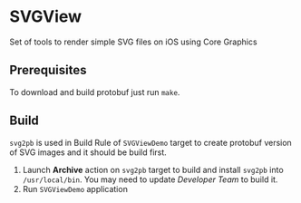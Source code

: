 # SVGView
Set of tools to render simple SVG files on iOS using Core Graphics

## Prerequisites

To download and build protobuf just run `make`.

## Build

`svg2pb` is used in Build Rule of `SVGViewDemo` target to create protobuf version of SVG images and it should be build first.

1. Launch **Archive** action on `svg2pb` target to build and install `svg2pb` into `/usr/local/bin`. You may need to update *Developer Team* to build it.
2. Run `SVGViewDemo` application
